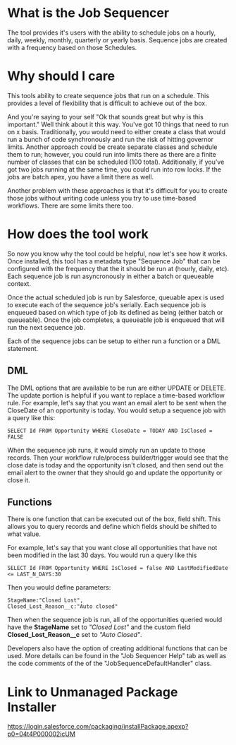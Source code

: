 # What is the Job Sequencer
The tool provides it's users with the ability to schedule jobs on a hourly, daily, weekly, monthly, quarterly or yearly basis. Sequence jobs are created with a frequency based on those Schedules.

# Why should I care
This tools ability to create sequence jobs that run on a schedule. This provides a level of flexibility that is difficult to achieve out of the box. 

And you're saying to your self "Ok that sounds great but why is this important." Well think about it this way. You've got 10 things that need to run on x basis. Traditionally, you would need to either create a class that would run a bunch of code synchronously and run the risk of hitting governor limits.  Another approach could be create separate classes and schedule them to run; however, you could run into limits there as there are a finite number of classes that can be scheduled (100 total). Additionally, if you've got two jobs running at the same time, you could run into row locks. If the jobs are batch apex, you have a limit there as well.

Another problem with these approaches is that it's difficult for you to create those jobs without writing code unless you try to use time-based workflows. There are some limits there too. 

# How does the tool work
So now you know why the tool could be helpful, now let's see how it works. Once installed, this tool has a metadata type "Sequence Job" that can be configured with the frequency that the it should be run at (hourly, daily, etc). Each sequence job is run asyncronously in either a batch or queueable context. 

Once the actual scheduled job is run by Salesforce, queuable apex is used to execute each of the sequence job's serially. Each sequence job is enqueued based on which type of job its defined as being (either batch or queueable). Once the job completes, a queueable job is enqueued that will run the next sequence job. 

Each of the sequence jobs can be setup to either run a function or a DML statement. 

## DML

The DML options that are available to be run are either UPDATE or DELETE. The update portion is helpful if you want to replace a time-based workflow rule. For example, let's say that you want an email alert to be sent when the CloseDate of an opportunity is today. You would setup a sequence job with a query like this:

```SELECT Id FROM Opportunity WHERE CloseDate = TODAY AND IsClosed = FALSE```

When the sequence job runs, it would simply run an update to those records. Then your workflow rule/process builder/trigger would see that the close date is today and the opportunity isn't closed, and then send out the email alert to the owner that they should go and update the opportunity or close it. 

## Functions

There is one function that can be executed out of the box, field shift. This allows you to query records and define which fields should be shifted to what value. 

For example, let's say that you want close all opportunities that have not been modified in the last 30 days. You would run a query like this

```SELECT Id FROM Opportunity WHERE IsClosed = false AND LastModifiedDate <= LAST_N_DAYS:30```

Then you would define parameters:

```
StageName:"Closed Lost",
Closed_Lost_Reason__c:"Auto closed"
```

Then when the sequence job is run, all of the opportunities queried would have the **StageName** set to _"Closed Lost"_ and the custom field **Closed_Lost_Reason__c** set to _"Auto Closed"_.

Developers also have the option of creating additional functions that can be used. More details can be found in the "Job Sequencer Help" tab as well as the code comments of the of the "JobSequenceDefaultHandler" class. 

# Link to Unmanaged Package Installer
https://login.salesforce.com/packaging/installPackage.apexp?p0=04t4P000002icUM